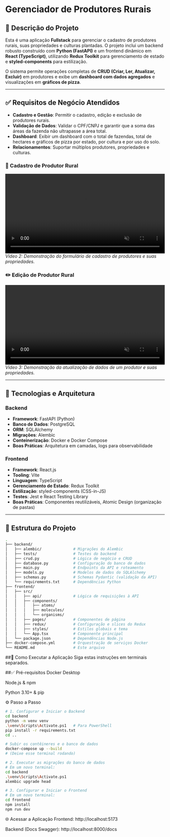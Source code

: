 # Gerenciador de Produtores Rurais

## 📌 Descrição do Projeto

Esta é uma aplicação **Fullstack** para gerenciar o cadastro de produtores rurais, suas propriedades e culturas plantadas. O projeto inclui um backend robusto construído com **Python (FastAPI)** e um frontend dinâmico em **React (TypeScript)**, utilizando **Redux Toolkit** para gerenciamento de estado e **styled-components** para estilização.

O sistema permite operações completas de **CRUD (Criar, Ler, Atualizar, Excluir)** em produtores e exibe um **dashboard com dados agregados** e visualizações em **gráficos de pizza**.

---

## ✅ Requisitos de Negócio Atendidos

- **Cadastro e Gestão**: Permitir o cadastro, edição e exclusão de produtores rurais.
- **Validação de Dados**: Validar o CPF/CNPJ e garantir que a soma das áreas da fazenda não ultrapasse a área total.
- **Dashboard**: Exibir um dashboard com o total de fazendas, total de hectares e gráficos de pizza por estado, por cultura e por uso do solo.
- **Relacionamentos**: Suportar múltiplos produtores, propriedades e culturas.

### 📝 Cadastro de Produtor Rural
<video src="desafio-rural/docs/images/cadastro.mkv" controls="true" muted="true" width="100%"></video>
*Vídeo 2: Demonstração do formulário de cadastro de produtores e suas propriedades.*

### ✏️ Edição de Produtor Rural
<video src="docs/images/alteracoes.mkv" controls="true" muted="true" width="100%"></video>
*Vídeo 3: Demonstração da atualização de dados de um produtor e suas propriedades.*


---

## 🧱 Tecnologias e Arquitetura

### Backend

- **Framework**: FastAPI (Python)
- **Banco de Dados**: PostgreSQL
- **ORM**: SQLAlchemy
- **Migrações**: Alembic
- **Conteinerização**: Docker e Docker Compose
- **Boas Práticas**: Arquitetura em camadas, logs para observabilidade

### Frontend

- **Framework**: React.js
- **Tooling**: Vite
- **Linguagem**: TypeScript
- **Gerenciamento de Estado**: Redux Toolkit
- **Estilização**: styled-components (CSS-in-JS)
- **Testes**: Jest e React Testing Library
- **Boas Práticas**: Componentes reutilizáveis, Atomic Design (organização de pastas)

---

## 📂 Estrutura do Projeto
```bash
.
├── backend/
│   ├── alembic/              # Migrações do Alembic
│   ├── tests/                # Testes do backend
│   ├── crud.py               # Lógica de negócio e CRUD
│   ├── database.py           # Configuração do banco de dados
│   ├── main.py               # Endpoints da API e roteamento
│   ├── models.py             # Modelos de dados do SQLAlchemy
│   ├── schemas.py            # Schemas Pydantic (validação da API)
│   └── requirements.txt      # Dependências Python
├── frontend/
│   ├── src/
│   │   ├── api/              # Lógica de requisições à API
│   │   ├── components/
│   │   │   ├── atoms/
│   │   │   ├── molecules/
│   │   │   └── organisms/
│   │   ├── pages/            # Componentes de página
│   │   ├── redux/            # Configuração e slices do Redux
│   │   ├── styles/           # Estilos globais e tema
│   │   └── App.tsx           # Componente principal
│   └── package.json          # Dependências Node.js
├── docker-compose.yml        # Orquestração de serviços Docker
└── README.md                 # Este arquivo

```

##🚀 Como Executar a Aplicação
Siga estas instruções em terminais separados.

##✅ Pré-requisitos
Docker Desktop

Node.js & npm

Python 3.10+ & pip

⚙️ Passo a Passo
```bash
# 1. Configurar e Iniciar o Backend
cd backend
python -m venv venv
.\venv\Scripts\Activate.ps1   # Para PowerShell
pip install -r requirements.txt
cd ..

# Subir os contêineres e o banco de dados
docker-compose up --build
# (Deixe esse terminal rodando)

# 2. Executar as migrações do banco de dados
# Em um novo terminal:
cd backend
.\venv\Scripts\Activate.ps1
alembic upgrade head

# 3. Configurar e Iniciar o Frontend
# Em um novo terminal:
cd frontend
npm install
npm run dev
```
🌐 Acessar a Aplicação
Frontend: http://localhost:5173

Backend (Docs Swagger): http://localhost:8000/docs
